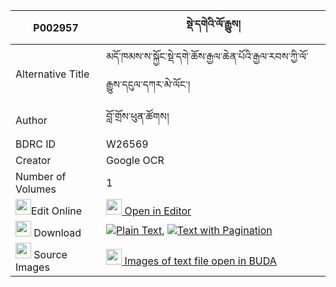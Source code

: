 |P002957|སྡེ་དགེའི་ལོ་རྒྱུས། 
| --- | --- 
|Alternative Title |མདོ་ཁམས་ས་སྐྱོང་སྡེ་དགེ་ཆོས་རྒྱལ་ཆེན་པོའི་རྒྱལ་རབས་ཀྱི་ལོ་རྒྱུས་དངུལ་དཀར་མེ་ལོང་།
|Author| བློ་གྲོས་ཕུན་ཚོགས།
|BDRC ID | W26569
|Creator | Google OCR
|Number of Volumes| 1
|<img width="25" src="https://img.icons8.com/color/25/000000/edit-property.png">Edit Online| [<img width="25" src="https://avatars.githubusercontent.com/u/45091458?s=200&v=4"> Open in Editor](http://editor.openpecha.org/P002957)
|<img width="25" src="https://img.icons8.com/fluent/48/000000/download-2.png"/>  Download | [![](https://img.icons8.com/color/20/000000/txt.png)Plain Text](https://github.com/Openpecha/P002957/releases/download/v1/derge_i_logyu_plain_P002957.zip), [![](https://img.icons8.com/color/20/000000/txt.png)Text with Pagination](https://github.com/Openpecha/P002957/releases/download/v1/derge_i_logyu_pages_P002957.zip)
|<img width="25" src="https://img.icons8.com/plasticine/100/000000/pictures-folder.png"/>  Source Images | [<img width="25" src="https://library.bdrc.io/icons/BUDA-small.svg"> Images of text file open in BUDA](https://library.bdrc.io/show/bdr:W26569)